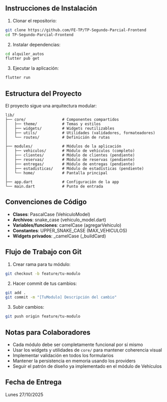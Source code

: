 ## Instrucciones de Instalación

1. Clonar el repositorio:
```bash
git clone https://github.com/FE-TP/TP-Segundo-Parcial-Frontend
cd TP-Segundo-Parcial-Frontend
```

2. Instalar dependencias:
```bash
cd alquiler_autos
flutter pub get
```

3. Ejecutar la aplicación:
```bash
flutter run
```

## Estructura del Proyecto

El proyecto sigue una arquitectura modular:

```
lib/
├── core/                # Componentes compartidos
│   ├── theme/           # Temas y estilos
│   ├── widgets/         # Widgets reutilizables
│   ├── utils/           # Utilidades (validadores, formateadores)
│   └── routes/          # Definición de rutas
│
├── modules/             # Módulos de la aplicación
│   ├── vehiculos/       # Módulo de vehículos (completo)
│   ├── clientes/        # Módulo de clientes (pendiente)
│   ├── reservas/        # Módulo de reservas (pendiente)
│   ├── entregas/        # Módulo de entregas (pendiente)
│   ├── estadisticas/    # Módulo de estadísticas (pendiente)
│   └── home/            # Pantalla principal
│
├── app.dart             # Configuración de la app
└── main.dart            # Punto de entrada
```

## Convenciones de Código

- **Clases**: PascalCase (VehiculoModel)
- **Archivos**: snake_case (vehiculo_model.dart)
- **Variables/funciones**: camelCase (agregarVehiculo)
- **Constantes**: UPPER_SNAKE_CASE (MAX_VEHICULOS)
- **Widgets privados**: _camelCase (_buildCard)

## Flujo de Trabajo con Git

1. Crear rama para tu módulo:
```bash
git checkout -b feature/tu-modulo
```

2. Hacer commit de tus cambios:
```bash
git add .
git commit -m "[TuModulo] Descripción del cambio"
```

3. Subir cambios:
```bash
git push origin feature/tu-modulo
```

## Notas para Colaboradores

- Cada módulo debe ser completamente funcional por sí mismo
- Usar los widgets y utilidades de `core/` para mantener coherencia visual
- Implementar validación en todos los formularios
- Mantener la persistencia en memoria usando los providers
- Seguir el patrón de diseño ya implementado en el módulo de Vehículos

## Fecha de Entrega

Lunes 27/10/2025